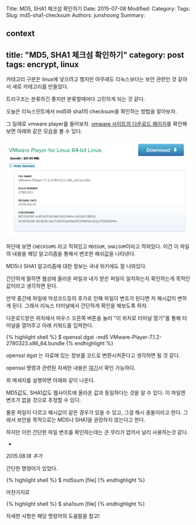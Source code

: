 Title: MD5, SHA1 체크섬 확인하기
Date: 2015-07-08
Modified:
Category:
Tags:
Slug: md5-sha1-checksum
Authors: junshoong
Summary:


context
---
title: "MD5, SHA1 체크섬 확인하기"
category: post
tags: encrypt, linux
---
카테고리 구분은 linux에 넣으려고 했지만 아무래도 리눅스보다는 보안 관련인 것 같아서 새로 카테고리를 만들었다.

트리구조는 분류하긴 좋지만 분류할때마다 고민하게 되는 것 같다.


오늘은 리눅스민트에서 md5와 sha1의 checksum을 확인하는 방법을 알아보자.

그 일례로 vmware player를 들어보자. [vmware 사이트의 다운로드 페이지](https://my.vmware.com/web/vmware/free#desktop_end_user_computing/vmware_player/7_0)를 확인해보면 아래와 같은 모습을 볼 수 있다.

![vmware 다운로드 페이지 화면](/images/2015-07-08/01.png)

하단에 보면 `CHECKSUMS` 라고 적혀있고 `MD5SUM`, `SHA1SUM`이라고 적혀있다. 이건 이 파일의 내용을 해당 알고리즘을 통해서 변조한 해쉬값을 나타낸다.

MD5나 SHA1 알고리즘에 대한 정보는 국내 위키에도 잘 나와있다.


간단하게 말하면 웹상에 올라온 파일과 내가 받은 파일이 일치하는지 확인하는게 목적인 값이라고 생각하면 된다.

만약 중간에 파일에 악성코드등의 추가로 인해 파일이 변조가 된다면 저 해시값이 변하게 된다. 그래서 리눅스 터미널에서 간단하게 확인을 해보도록 하자.


다운로드받은 위치에서 마우스 오른쪽 버튼을 눌러 "이 위치로 터미널 열기"를 통해 터미널을 열어주고 아래 키워드를 입력한다.

{% highlight shell %}
$ openssl dgst -md5 VMware-Player-7.1.2-2780323.x86_64.bundle
{% endhighlight %}

openssl dgst 는 자료에 있는 정보를 코드로 변환시켜준다고 생각하면 될 것 같다.

openssl 명령과 관련된 자세한 내용은 [여기](https://www.openssl.org/docs/apps/openssl.html)서 확인 가능하다.



위 메세지를 실행하면 아래와 같이 나온다.



MD5값도, SHA1값도 웹사이트에 올라온 값과 동일하다는 것을 알 수 있다. 이 파일엔 변조가 없을 것으로 추정할 수 있다.

물론 파일이 다르고 해시값이 같은 경우가 있을 수 있고, 그걸 해시 충돌이라고 한다. 그래서 보안을 목적으로는 MD5나 SHA1을 권장하지 않는다고 한다.

하지만 이런 간단한 파일 변조를 확인하는데는 큰 무리가 없어서 널리 사용하는것 같다.


+

_2015.08.18 추가_


간단한 명령어가 있었다.

{% highlight shell %}
$ md5sum [file]
{% endhighlight %}

마찬가지로

{% highlight shell %}
$ sha1sum [file]
{% endhighlight %}

자세한 사항은 해당 명렁어의 도움말을 참고!
